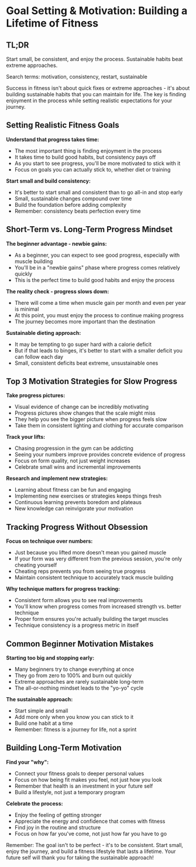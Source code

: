 # Goal Setting & Motivation: Building a Lifetime of Fitness

## TL;DR
Start small, be consistent, and enjoy the process. Sustainable habits beat extreme approaches.

Search terms: motivation, consistency, restart, sustainable

Success in fitness isn't about quick fixes or extreme approaches - it's about building sustainable habits that you can maintain for life. The key is finding enjoyment in the process while setting realistic expectations for your journey.

## Setting Realistic Fitness Goals

**Understand that progress takes time:**
- The most important thing is finding enjoyment in the process
- It takes time to build good habits, but consistency pays off
- As you start to see progress, you'll be more motivated to stick with it
- Focus on goals you can actually stick to, whether diet or training

**Start small and build consistency:**
- It's better to start small and consistent than to go all-in and stop early
- Small, sustainable changes compound over time
- Build the foundation before adding complexity
- Remember: consistency beats perfection every time

## Short-Term vs. Long-Term Progress Mindset

**The beginner advantage - newbie gains:**
- As a beginner, you can expect to see good progress, especially with muscle building
- You'll be in a "newbie gains" phase where progress comes relatively quickly
- This is the perfect time to build good habits and enjoy the process

**The reality check - progress slows down:**
- There will come a time when muscle gain per month and even per year is minimal
- At this point, you must enjoy the process to continue making progress
- The journey becomes more important than the destination

**Sustainable dieting approach:**
- It may be tempting to go super hard with a calorie deficit
- But if that leads to binges, it's better to start with a smaller deficit you can follow each day
- Small, consistent deficits beat extreme, unsustainable ones

## Top 3 Motivation Strategies for Slow Progress

**Take progress pictures:**
- Visual evidence of change can be incredibly motivating
- Progress pictures show changes that the scale might miss
- They help you see the bigger picture when progress feels slow
- Take them in consistent lighting and clothing for accurate comparison

**Track your lifts:**
- Chasing progression in the gym can be addicting
- Seeing your numbers improve provides concrete evidence of progress
- Focus on form quality, not just weight increases
- Celebrate small wins and incremental improvements

**Research and implement new strategies:**
- Learning about fitness can be fun and engaging
- Implementing new exercises or strategies keeps things fresh
- Continuous learning prevents boredom and plateaus
- New knowledge can reinvigorate your motivation

## Tracking Progress Without Obsession

**Focus on technique over numbers:**
- Just because you lifted more doesn't mean you gained muscle
- If your form was very different from the previous session, you're only cheating yourself
- Cheating reps prevents you from seeing true progress
- Maintain consistent technique to accurately track muscle building

**Why technique matters for progress tracking:**
- Consistent form allows you to see real improvements
- You'll know when progress comes from increased strength vs. better technique
- Proper form ensures you're actually building the target muscles
- Technique consistency is a progress metric in itself

## Common Beginner Motivation Mistakes

**Starting too big and stopping early:**
- Many beginners try to change everything at once
- They go from zero to 100% and burn out quickly
- Extreme approaches are rarely sustainable long-term
- The all-or-nothing mindset leads to the "yo-yo" cycle

**The sustainable approach:**
- Start simple and small
- Add more only when you know you can stick to it
- Build one habit at a time
- Remember: fitness is a journey for life, not a sprint

## Building Long-Term Motivation

**Find your "why":**
- Connect your fitness goals to deeper personal values
- Focus on how being fit makes you feel, not just how you look
- Remember that health is an investment in your future self
- Build a lifestyle, not just a temporary program

**Celebrate the process:**
- Enjoy the feeling of getting stronger
- Appreciate the energy and confidence that comes with fitness
- Find joy in the routine and structure
- Focus on how far you've come, not just how far you have to go

Remember: The goal isn't to be perfect - it's to be consistent. Start small, enjoy the journey, and build a fitness lifestyle that lasts a lifetime. Your future self will thank you for taking the sustainable approach!
